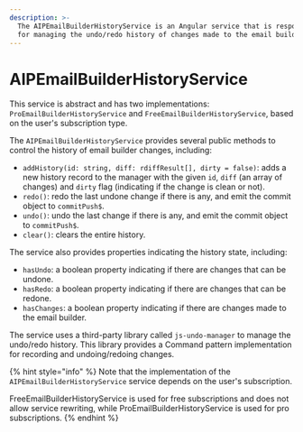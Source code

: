 ```yaml
---
description: >-
  The AIPEmailBuilderHistoryService is an Angular service that is responsible
  for managing the undo/redo history of changes made to the email builder.
---
```


# AIPEmailBuilderHistoryService

This service is abstract and has two implementations: `ProEmailBuilderHistoryService` and `FreeEmailBuilderHistoryService`, based on the user's subscription type.

The `AIPEmailBuilderHistoryService` provides several public methods to control the history of email builder changes, including:

* `addHistory(id: string, diff: rdiffResult[], dirty = false)`: adds a new history record to the manager with the given `id`, `diff` (an array of changes) and `dirty` flag (indicating if the change is clean or not).
* `redo()`: redo the last undone change if there is any, and emit the commit object to `commitPush$`.
* `undo()`: undo the last change if there is any, and emit the commit object to `commitPush$`.
* `clear()`: clears the entire history.

The service also provides properties indicating the history state, including:

* `hasUndo`: a boolean property indicating if there are changes that can be undone.
* `hasRedo`: a boolean property indicating if there are changes that can be redone.
* `hasChanges`: a boolean property indicating if there are changes made to the email builder.

The service uses a third-party library called `js-undo-manager` to manage the undo/redo history. This library provides a Command pattern implementation for recording and undoing/redoing changes.

{% hint style="info" %}
Note that the implementation of the `AIPEmailBuilderHistoryService` service depends on the user's subscription.&#x20;

FreeEmailBuilderHistoryService is used for free subscriptions and does not allow service rewriting, while ProEmailBuilderHistoryService is used for pro subscriptions.
{% endhint %}
